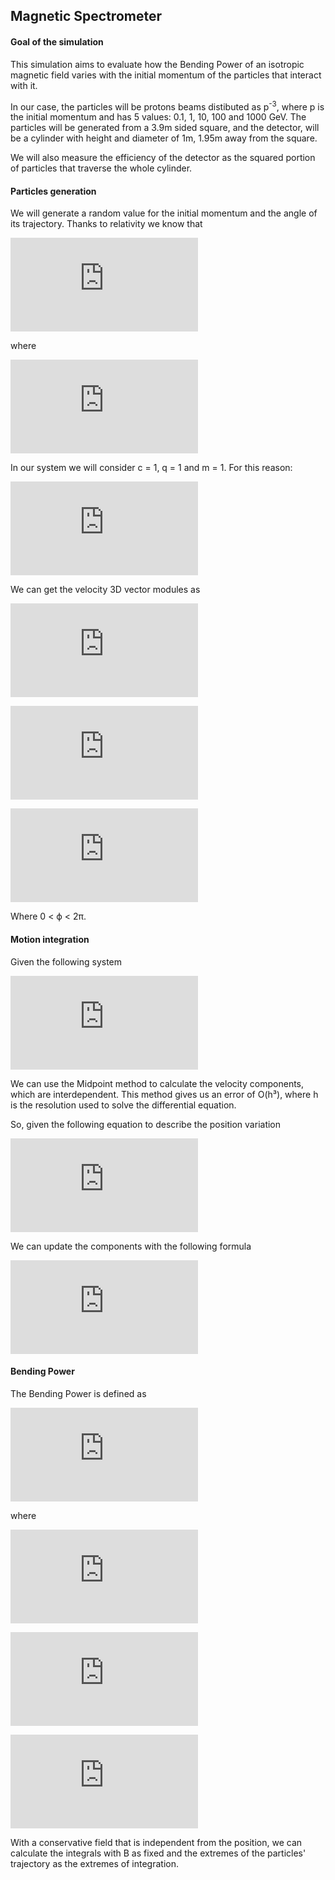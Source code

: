 ## Magnetic Spectrometer

#### Goal of the simulation

This simulation aims to evaluate how the Bending Power of an isotropic magnetic field varies with the initial momentum of the particles that interact with it.

In our case, the particles will be protons beams distibuted as p<sup>-3</sup>, where p is the initial momentum and has 5 values: 0.1, 1, 10, 100 and 1000 GeV. The particles will be generated from a 3.9m sided square, and the detector, will be a cylinder with height and diameter of 1m, 1.95m away from the square.

We will also measure the efficiency of the detector as the squared portion of particles that traverse the whole cylinder.

#### Particles generation

We will generate a random value for the initial momentum and the angle of its trajectory.
Thanks to relativity we know that

![equation](http://www.sciweavers.org/tex2img.php?eq=%20%5Cfrac%7Bv%7D%7Bc%7D%20%3D%20%20%5Cbeta%20%3D%20%20%5Cfrac%7Bpc%7D%7BE%7D%20&bc=White&fc=Black&im=jpg&fs=12&ff=arev&edit=0)

where

![equation](http://www.sciweavers.org/tex2img.php?eq=E%20%3D%20%20%5Csqrt%5B%5D%7B%20m%5E%7B2%7Dc%5E%7B4%7D%20%2B%20p%5E%7B2%7Dc%5E%7B2%7D%20%7D%20&bc=White&fc=Black&im=jpg&fs=12&ff=arev&edit=0)

In our system we will consider c = 1, q = 1 and m = 1. For this reason:

![equation](http://www.sciweavers.org/tex2img.php?eq=v%20%3D%20%20%5Cfrac%7Bp%7D%7B1%20%2B%20p%5E%7B2%7D%20%7D%20&bc=White&fc=Black&im=jpg&fs=12&ff=arev&edit=0)

We can get the velocity 3D vector modules as

![equation](http://www.sciweavers.org/tex2img.php?eq=%20v_%7Bx%7D%20%3D%20v%20%20%20%20%2Acos%20%20%5Cphi%20%20%20%5Csqrt%7B1-%20cos%5E%7B2%7D%20%5Ctheta%20%7D%20&bc=White&fc=Black&im=jpg&fs=12&ff=arev&edit=0)

![equation](http://www.sciweavers.org/tex2img.php?eq=%20v_%7By%7D%20%3D%20v%20%20%20%20%2Asin%5Cphi%20%20%20%5Csqrt%7B1-%20cos%5E%7B2%7D%20%5Ctheta%20%7D%20&bc=White&fc=Black&im=jpg&fs=12&ff=arev&edit=0)

![equation](http://www.sciweavers.org/tex2img.php?eq=%20v_%7Bz%7D%20%3D%20v%20%20%20%20%20%2A%20%5Cphi%20%20%5Csqrt%7Bcos%5E%7B2%7D%20%5Ctheta%20%7D%20&bc=White&fc=Black&im=jpg&fs=12&ff=arev&edit=0)

Where 0 < ϕ < 2π.

#### Motion integration

Given the following system

![equation](http://www.sciweavers.org/tex2img.php?eq=%5Cbegin%7Bcases%7D%5Cdot%7Bv%7D_%7Bx%7D%20%3D%20%28v_%7By%7DB_%7Bz%7D-v_%7Bz%7DB_%7By%7D%29%20%20%5C%5C%20%5Cdot%7Bv%7D_%7By%7D%3D%20%28v_%7Bz%7DB_%7Bx%7D-v_%7Bx%7DB_%7Bz%7D%29%5C%5C%20%5Cdot%7Bv%7D_%7Bz%7D%20%3D%20%28v_%7Bx%7DB_%7By%7D-v_%7By%7DB_%7Bx%7D%29%5Cend%7Bcases%7D%20&bc=White&fc=Black&im=jpg&fs=12&ff=arev&edit=0)

We can use the Midpoint method to calculate the velocity components, which are interdependent. This method gives us an error of O(h³), where h is the resolution used to solve the differential equation.

So, given the following equation to describe the position variation

![equation](http://www.sciweavers.org/tex2img.php?eq=%20%5Cfrac%7Bdy_%7Bi%7D%7D%7Bdt%7D%20%20%3D%20f%28t%2C%20y_%7B1%7D...y_%7Bn%7D%29&bc=White&fc=Black&im=jpg&fs=12&ff=modern&edit=0)

We can update the components with the following formula

![equation](http://www.sciweavers.org/tex2img.php?eq=y_%7Bn%2B1%7D%3Dy_%7Bn%7D%20%2B%20hf%28x_%7Bn%7D%2B%20%5Cfrac%7Bh%7D%7B2%7Df%28x_%7Bn%7D%2Cy_%7Bn%7D%29%2C%20%20y_%7Bn%7D%2B%20%5Cfrac%7Bh%7D%7B2%7Df%28x_%7Bn%7D%2Cy_%7Bn%7D%29%29%20&bc=White&fc=Black&im=jpg&fs=12&ff=modern&edit=0)

#### Bending Power

The Bending Power is defined as

![equation](http://www.sciweavers.org/tex2img.php?eq=%20%5CDelta%20p%20%3D%20%20%5Csqrt%7B%20%5CDelta%20p_%7Bx%7D%5E%7B2%7D%20%2B%20%5CDelta%20p_%7By%7D%5E%7B2%7D%20%2B%20%5CDelta%20p_%7Bz%7D%5E%7B2%7D%7D%20&bc=White&fc=Black&im=jpg&fs=12&ff=modern&edit=0)

where

![equation](http://www.sciweavers.org/tex2img.php?eq=%5CDelta%20p_%7Bx%7D%20%3D%20q%28%20%5Cint%20B_%7Bz%7D%20dy%20-%20%5Cint%20B_%7By%7Ddz%29&bc=White&fc=Black&im=jpg&fs=12&ff=modern&edit=0)

![equation](http://www.sciweavers.org/tex2img.php?eq=%5CDelta%20p_%7By%7D%20%3D%20q%28%20%5Cint%20B_%7Bx%7D%20dz%20-%20%5Cint%20B_%7Bz%7Ddx%29&bc=White&fc=Black&im=jpg&fs=12&ff=modern&edit=0)

![equation](http://www.sciweavers.org/tex2img.php?eq=%5CDelta%20p_%7Bz%7D%20%3D%20q%28%20%5Cint%20B_%7By%7D%20dx%20-%20%5Cint%20B_%7Bx%7Ddy%29&bc=White&fc=Black&im=jpg&fs=12&ff=modern&edit=0)

With a conservative field that is independent from the position, we can calculate the integrals with B as fixed and the extremes of the particles' trajectory as the extremes of integration.
